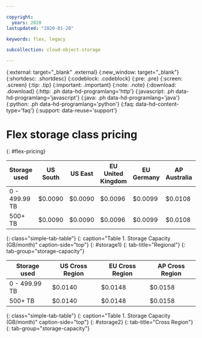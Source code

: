 ```yaml
---

copyright:
  years: 2020
lastupdated: "2020-01-20"

keywords: flex, legacy

subcollection: cloud-object-storage

---
```

{:external: target="_blank" .external}
{:new_window: target="_blank"}
{:shortdesc: .shortdesc}
{:codeblock: .codeblock}
{:pre: .pre}
{:screen: .screen}
{:tip: .tip}
{:important: .important}
{:note: .note}
{:download: .download} 
{:http: .ph data-hd-programlang='http'} 
{:javascript: .ph data-hd-programlang='javascript'} 
{:java: .ph data-hd-programlang='java'} 
{:python: .ph data-hd-programlang='python'}
{:faq: data-hd-content-type='faq'}
{:support: data-reuse='support'}

# Flex storage class pricing
{: #flex-pricing}


| Storage used  | US South | US East | EU United Kingdom | EU Germany | AP Australia | AP Japan |
|---------------|----------|---------|-------------------|------------|--------------|----------|
| 0 - 499.99 TB | $0.0090  | $0.0090 | $0.0096           | $0.0099    | $0.0108      | $0.0102  |
| 500+ TB       | $0.0090  | $0.0090 | $0.0096           | $0.0099    | $0.0108      | $0.0102  |
{: class="simple-tab-table"}
{: caption="Table 1. Storage Capacity (GB/month)" caption-side="top"}
{: #storage1}
{: tab-title="Regional"}
{: tab-group="storage-capacity"}

| Storage used  | US Cross Region | EU Cross Region | AP Cross Region |
|---------------|-----------------|-----------------|-----------------|
| 0 - 499.99 TB | $0.0140 |	$0.0148 |	$0.0158        |
| 500+ TB       | $0.0140 |	$0.0148 |	$0.0158        |
{: class="simple-tab-table"}
{: caption="Table 1. Storage Capacity (GB/month)" caption-side="top"}
{: #storage2}
{: tab-title="Cross Region"}
{: tab-group="storage-capacity"}

